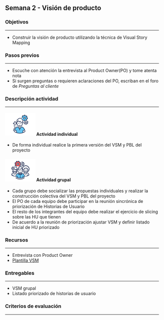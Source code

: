 
## Semana 2 - Visión de producto

### Objetivos

---
* Construir la visión de producto utilizando la técnica de Visual Story Mapping

### Pasos previos

---
* Escuche con atención la entrevista al Product Owner(PO) y tome atenta nota
* Si surgen preguntas o requieren aclaraciones del PO, escriban en el foro de *Preguntas al cliente*

### Descripción actividad

---
#### ![](./../../assets/images/individuo.png) Actividad individual

* De forma individual realice la primera versión del VSM y PBL del proyecto

#### ![](./../../assets/images/grupo.png) Actividad grupal

* Cada grupo debe socializar las propuestas individuales y realizar la construcción colectiva del VSM y PBL del proyecto
* El PO de cada equipo debe participar en la reunión sincrónica de priorización de Historias de Usuario
* El resto de los integrantes del equipo debe realizar el ejercicio de slicing sobre las HU que tienen
* De acuerdo a la reunión de priorización ajustar VSM y definir listado inicial de HU priorizado


### Recursos 

---
* Entrevista con Product Owner
* [Plantilla VSM](https://miro.com/app/board/o9J_lSpupSE=/)

### Entregables

---
* VSM grupal
* Listado priorizado de historias de usuario 

### Criterios de evaluación

---


